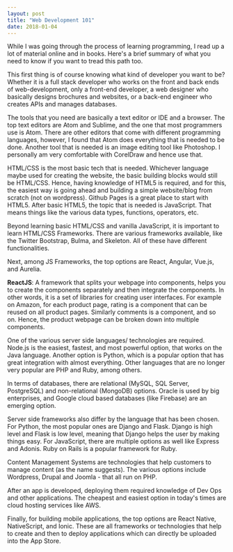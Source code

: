 ```yaml
---
layout: post
title: "Web Development 101"
date: 2018-01-04
---
```


While I was going through the process of learning programming, I read up a lot of material online and in books. Here's a brief summary of what you need to know if you want to tread this path too.

This first thing is of course knowing what kind of developer you want to be? Whether it is a full stack developer who works on the front and back ends of web-development, only a front-end developer, a web designer who basically designs brochures and websites, or a back-end engineer who creates APIs and manages databases.

The tools that you need are basically a text editor or IDE and a browser. The top text editors are Atom and Sublime, and the one that most programmers use is Atom. There are other editors that come with different programming languages, however, I found that Atom does everything that is needed to be done. Another tool that is needed is an image editing tool like Photoshop. I personally am very comfortable with CorelDraw and hence use that.

HTML/CSS is the most basic tech that is needed. Whichever language maybe used for creating the website, the basic building blocks would still be HTML/CSS. Hence, having knowledge of HTML5 is required, and for this, the easiest way is going ahead and building a simple website/blog from scratch (not on wordpress). Github Pages is a great place to start with HTML5. After basic HTML5, the topic that is needed is JavaScript. That means things like the various data types, functions, operators, etc.

Beyond learning basic HTML/CSS and vanilla JavaScript, it is important to learn HTML/CSS Frameworks. There are various frameworks available, like the Twitter Bootstrap, Bulma, and Skeleton. All of these have different functionalities.

Next, among JS Frameworks, the top options are React, Angular, Vue.js, and Aurelia.

**ReactJS**:
A framework that splits your webpage into components, helps you to create the components separately and then integrate the components. In other words, it is a set of libraries for creating user interfaces. For example on Amazon, for each product page, rating is a component that can be reused on all product pages. Similarly comments is a component, and so on. Hence, the product webpage can be broken down into multiple components.

One of the various server side languages/ technologies are required. Node.js is the easiest, fastest, and most powerful option, that works on the Java language. Another option is Python, which is a popular option that has great integration with almost everything. Other languages that are no longer very popular are PHP and Ruby, among others.

In terms of databases, there are relational (MySQL, SQL Server, PostgreSQL) and non-relational (MongoDB) options. Oracle is used by big enterprises, and Google cloud based databases (like Firebase) are an emerging option.

Server side frameworks also differ by the language that has been chosen. For Python, the most popular ones are Django and Flask. Django is high level and Flask is low level, meaning that Django helps the user by making things easy. For JavaScript, there are multiple options as well like Express and Adonis. Ruby on Rails is a popular framework for Ruby.

Content Management Systems are technologies that help customers to manage content (as the name suggests). The various options include Wordpress, Drupal and Joomla - that all run on PHP.

After an app is developed, deploying them required knowledge of Dev Ops and other applications. The cheapest and easiest option in today's times are cloud hosting services like AWS.

Finally, for building mobile applications, the top options are React Native, NativeScript, and Ionic. These are all frameworks or technologies that help to create and then to deploy applications which can directly be uploaded into the App Store.
